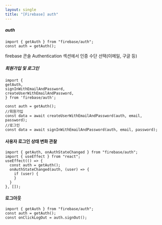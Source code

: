 ```yaml
---
layout: single
title: "[Firebase] auth"
---   
```

##### auth   
```
import { getAuth } from "firebase/auth";
const auth = getAuth();
```
firebase 콘솔 Authentication 섹션에서 인증 수단 선택(이메일, 구글 등)   
   
##### 회원가입 및 로그인   
```
import {
getAuth,
signInWithEmailAndPassword,
createUserWithEmailAndPassword,
} from 'firebase/auth';

const auth = getAuth();
//회원가입
const data = await createUserWithEmailAndPassword(auth, email, password);
//로그인
const data = await signInWithEmailAndPassword(auth, email, password);
``` 
   
#### 사용자 로그인 상태 변화 관찰    
```
import { getAuth, onAuthStateChanged } from "firebase/auth";
import { useEffect } from "react";
useEffect(() => {
  const auth = getAuth();
  onAuthStateChanged(auth, (user) => {
    if (user) {
    } 
  }
}, []);
```
   
#### 로그아웃   
```
import { getAuth } from "firebase/auth";
const auth = getAuth();
const onClickLogOut = auth.signOut();
```